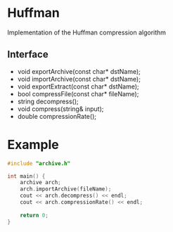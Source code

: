 # Huffman
Implementation of the Huffman compression algorithm

## Interface
 - void exportArchive(const char* dstName);
 - void importArchive(const char* dstName);
 - void exportExtract(const char* dstName);
 - bool compressFile(const char* fileName);
 - string decompress();
 - void compress(string& input);
 - double compressionRate();
 
# Example
```cpp
#include "archive.h"

int main() {
    archive arch;
    arch.importArchive(fileName);
    cout << arch.decompress() << endl;
    cout << arch.compressionRate() << endl;
    
    return 0;
}
```
